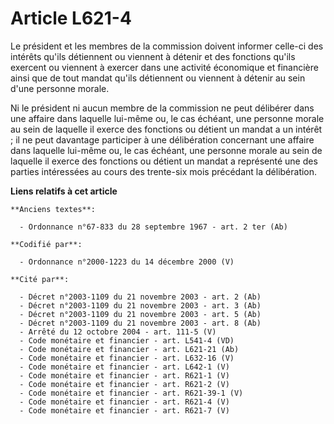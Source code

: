 # Article L621-4

Le président et les membres de la commission doivent informer celle-ci des intérêts qu'ils détiennent ou viennent à détenir
et des fonctions qu'ils exercent ou viennent à exercer dans une activité économique et financière ainsi que de tout mandat
qu'ils détiennent ou viennent à détenir au sein d'une personne morale.

Ni le président ni aucun membre de la commission ne peut délibérer dans une affaire dans laquelle lui-même ou, le cas
échéant, une personne morale au sein de laquelle il exerce des fonctions ou détient un mandat a un intérêt ; il ne peut
davantage participer à une délibération concernant une affaire dans laquelle lui-même ou, le cas échéant, une personne morale
au sein de laquelle il exerce des fonctions ou détient un mandat a représenté une des parties intéressées au cours des
trente-six mois précédant la délibération.

**Liens relatifs à cet article**

	**Anciens textes**:

	  - Ordonnance n°67-833 du 28 septembre 1967 - art. 2 ter (Ab)

	**Codifié par**:

	  - Ordonnance n°2000-1223 du 14 décembre 2000 (V)

	**Cité par**:

	  - Décret n°2003-1109 du 21 novembre 2003 - art. 2 (Ab)
	  - Décret n°2003-1109 du 21 novembre 2003 - art. 3 (Ab)
	  - Décret n°2003-1109 du 21 novembre 2003 - art. 5 (Ab)
	  - Décret n°2003-1109 du 21 novembre 2003 - art. 8 (Ab)
	  - Arrêté du 12 octobre 2004 - art. 111-5 (V)
	  - Code monétaire et financier - art. L541-4 (VD)
	  - Code monétaire et financier - art. L621-21 (Ab)
	  - Code monétaire et financier - art. L632-16 (V)
	  - Code monétaire et financier - art. L642-1 (V)
	  - Code monétaire et financier - art. R621-1 (V)
	  - Code monétaire et financier - art. R621-2 (V)
	  - Code monétaire et financier - art. R621-39-1 (V)
	  - Code monétaire et financier - art. R621-4 (V)
	  - Code monétaire et financier - art. R621-7 (V)
